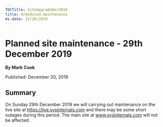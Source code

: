 ```yaml
--- 
TOCTitle: SiteUpgradeDec2019
title: Scheduled maintenance 
ms.date: 12/20/2019
---
```


# Planned site maintenance - 29th December 2019

**By Mark Cook**

Published: December 20, 2019

## Summary
On Sunday 29th December 2019 we will carrying out maintenance on the live site at https://live.sysinternals.com and there may be some short outages during this period.
The main site at www.sysinternals.com will not be affected. 
